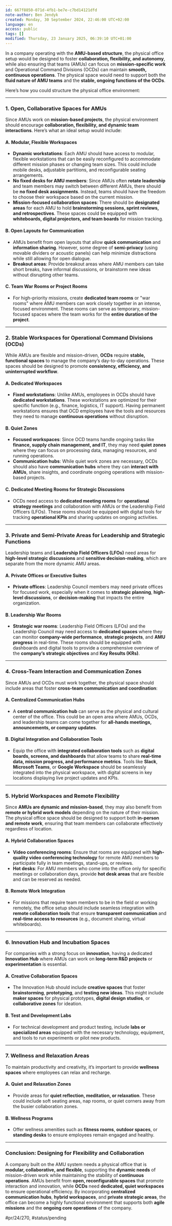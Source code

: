 ```yaml
---
id: 667f8850-071d-4fb1-be7e-c7bd14121dfd
note-author: Ben Jendyk
created: Monday, 30 September 2024, 22:46:00 UTC+02:00
language: en
access: public
tags: []
modified: Thursday, 23 January 2025, 06:39:10 UTC+01:00
---
```


In a company operating with the **AMU-based structure**, the physical office setup would be designed to foster **collaboration, flexibility, and autonomy**, while also ensuring that teams (AMUs) can focus on **mission-specific work** and Operational Command Divisions (OCDs) can maintain **smooth, continuous operations**. The physical space would need to support both the **fluid nature of AMU teams** and the **stable, ongoing functions of the OCDs**.

Here’s how you could structure the physical office environment:

---

### **1. Open, Collaborative Spaces for AMUs**

Since AMUs work on **mission-based projects**, the physical environment should encourage **collaboration, flexibility, and dynamic team interactions**. Here’s what an ideal setup would include:

#### **A. Modular, Flexible Workspaces**

- **Dynamic workstations**: Each AMU should have access to modular, flexible workstations that can be easily reconfigured to accommodate different mission phases or changing team sizes. This could include mobile desks, adjustable partitions, and reconfigurable seating arrangements.
- **No fixed desks for AMU members**: Since AMUs often **rotate leadership** and team members may switch between different AMUs, there should be **no fixed desk assignments**. Instead, teams should have the freedom to choose their workspace based on the current mission.
- **Mission-focused collaboration spaces**: There should be **designated areas** for each AMU to hold **brainstorming sessions, sprint reviews, and retrospectives**. These spaces could be equipped with **whiteboards, digital projectors, and team boards** for mission tracking.

#### **B. Open Layouts for Communication**

- AMUs benefit from open layouts that allow **quick communication** and **information sharing**. However, some degree of **semi-privacy** (using movable dividers or acoustic panels) can help minimize distractions while still allowing for open dialogue.
- **Breakout areas**: Provide breakout areas where AMU members can take short breaks, have informal discussions, or brainstorm new ideas without disrupting other teams.

#### **C. Team War Rooms or Project Rooms**

- For high-priority missions, create **dedicated team rooms** or "war rooms" where AMU members can work closely together in an intense, focused environment. These rooms can serve as temporary, mission-focused spaces where the team works for the **entire duration of the project**.

---

### **2. Stable Workspaces for Operational Command Divisions (OCDs)**

While AMUs are flexible and mission-driven, **OCDs** require **stable, functional spaces** to manage the company’s day-to-day operations. These spaces should be designed to promote **consistency, efficiency, and uninterrupted workflow**.

#### **A. Dedicated Workspaces**

- **Fixed workstations**: Unlike AMUs, employees in OCDs should have **dedicated workstations**. These workstations are optimized for their specific function (e.g., finance, logistics, IT support). Having permanent workstations ensures that OCD employees have the tools and resources they need to manage **continuous operations** without disruption.

#### **B. Quiet Zones**

- **Focused workspaces**: Since OCD teams handle ongoing tasks like **finance, supply chain management, and IT**, they may need **quiet zones** where they can focus on processing data, managing resources, and running operations.
- **Communication hubs**: While quiet work zones are necessary, OCDs should also have **communication hubs** where they can **interact with AMUs**, share insights, and coordinate ongoing operations with mission-based projects.

#### **C. Dedicated Meeting Rooms for Strategic Discussions**

- OCDs need access to **dedicated meeting rooms** for **operational strategy meetings** and collaboration with AMUs or the Leadership Field Officers (LFOs). These rooms should be equipped with digital tools for tracking **operational KPIs** and sharing updates on ongoing activities.

---

### **3. Private and Semi-Private Areas for Leadership and Strategic Functions**

Leadership teams and **Leadership Field Officers (LFOs)** need areas for **high-level strategic discussions** and **sensitive decision-making**, which are separate from the more dynamic AMU areas.

#### **A. Private Offices or Executive Suites**

- **Private offices**: Leadership Council members may need private offices for focused work, especially when it comes to **strategic planning**, **high-level discussions**, or **decision-making** that impacts the entire organization.

#### **B. Leadership War Rooms**

- **Strategic war rooms**: Leadership Field Officers (LFOs) and the Leadership Council may need access to **dedicated spaces** where they can monitor **company-wide performance**, **strategic projects**, and **AMU progress** in real-time. These rooms should be equipped with dashboards and digital tools to provide a comprehensive overview of the **company’s strategic objectives** and **Key Results (KRs)**.

---

### **4. Cross-Team Interaction and Communication Zones**

Since AMUs and OCDs must work together, the physical space should include areas that foster **cross-team communication and coordination**:

#### **A. Centralized Communication Hubs**

- A **central communication hub** can serve as the physical and cultural center of the office. This could be an open area where AMUs, OCDs, and leadership teams can come together for **all-hands meetings, announcements, or company updates**.

#### **B. Digital Integration and Collaboration Tools**

- Equip the office with **integrated collaboration tools** such as **digital boards, screens, and dashboards** that allow teams to share **real-time data, mission progress, and performance metrics**. Tools like **Slack**, **Microsoft Teams**, or **Google Workspace** should be seamlessly integrated into the physical workspace, with digital screens in key locations displaying live project updates and KPIs.

---

### **5. Hybrid Workspaces and Remote Flexibility**

Since **AMUs are dynamic and mission-based**, they may also benefit from **remote or hybrid work models** depending on the nature of their mission. The physical office space should be designed to support both **in-person and remote work**, ensuring that team members can collaborate effectively regardless of location.

#### **A. Hybrid Collaboration Spaces**

- **Video conferencing rooms**: Ensure that rooms are equipped with **high-quality video conferencing technology** for remote AMU members to participate fully in team meetings, stand-ups, or reviews.
- **Hot desks**: For AMU members who come into the office only for specific meetings or collaboration days, provide **hot desk areas** that are flexible and can be reserved as needed.

#### **B. Remote Work Integration**

- For missions that require team members to be in the field or working remotely, the office setup should include seamless integration with **remote collaboration tools** that ensure **transparent communication** and **real-time access to resources** (e.g., document sharing, virtual whiteboards).

---

### **6. Innovation Hub and Incubation Spaces**

For companies with a strong focus on **innovation**, having a dedicated **Innovation Hub** where AMUs can work on **long-term R&D projects** or **experimentation** is essential.

#### **A. Creative Collaboration Spaces**

- The Innovation Hub should include **creative spaces** that foster **brainstorming**, **prototyping**, and **testing new ideas**. This might include **maker spaces** for physical prototypes, **digital design studios**, or **collaborative zones** for ideation.

#### **B. Test and Development Labs**

- For technical development and product testing, include **labs or specialized areas** equipped with the necessary technology, equipment, and tools to run experiments or pilot new products.

---

### **7. Wellness and Relaxation Areas**

To maintain productivity and creativity, it’s important to provide **wellness spaces** where employees can relax and recharge.

#### **A. Quiet and Relaxation Zones**

- Provide areas for **quiet reflection, meditation, or relaxation**. These could include soft seating areas, nap rooms, or quiet corners away from the busier collaboration zones.

#### **B. Wellness Programs**

- Offer wellness amenities such as **fitness rooms**, **outdoor spaces**, or **standing desks** to ensure employees remain engaged and healthy.

---

### **Conclusion: Designing for Flexibility and Collaboration**

A company built on the AMU system needs a physical office that is **modular, collaborative, and flexible**, supporting the **dynamic needs** of mission-driven work while maintaining the stability of **continuous operations**. AMUs benefit from **open, reconfigurable spaces** that promote interaction and innovation, while **OCDs** need **dedicated, quiet workspaces** to ensure operational efficiency. By incorporating **centralized communication hubs**, **hybrid workspaces**, and **private strategic areas**, the office can become a highly functional environment that supports both **agile missions** and the **ongoing core operations** of the company.


#pr/24/270, #status/pending
